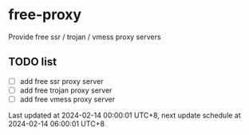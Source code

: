 
# free-proxy
Provide free ssr / trojan / vmess proxy servers


## TODO list
- [ ] add free ssr proxy server
- [ ] add free trojan proxy server
- [ ] add free vmess proxy server

Last updated at 2024-02-14 00:00:01 UTC+8, next update schedule at 2024-02-14 06:00:01 UTC+8

